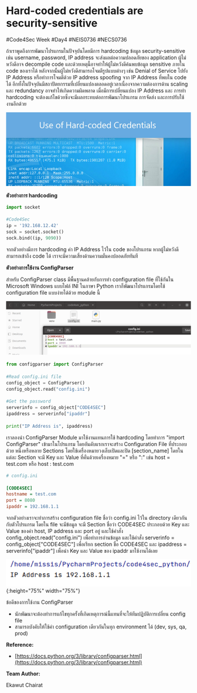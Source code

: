 # Hard-coded credentials are security-sensitive

#Code4Sec Week #Day4 #NEIS0736 #NECS0736

ถ้าเราพูดถึงการพัฒนาโปรแกรมในปัจจุบันโดยมีการ hardcoding ข้อมูล security-sensitive เช่น username, password, IP address จะส่งผลต่อความปลอดภัยของ application ผู้ไม่หวังดีอาจ decompile code และด้วยเหตุนี้อาจทำให้ผู้ไม่หวังดีค้นพบข้อมูล sensitive ภายใน code ของเราได้ หลังจากนั้นผู้ไม่หวังดีสามารถโจมตีรูปแบบต่างๆ เช่น Denial of Service ไปยัง IP Address หรือทำการโจมตีด้วย IP address spoofing จาก IP Address ที่พบใน code ได้ อีกทั้งในปัจจุบันมีสถาปัตยกรรมที่เปลี่ยนแปลงตลอดอยู่เวลาเนื่องจากความต้องการด้าน scaling และ redundancy อาจทำให้เกิดความผิดพลาด เมื่อมีการเปลี่ยนแปลง IP Address และ การทำ hardcoding จะต้องแก้ไขด้วยซึ่งจะมีผลกระทบต่อการพัฒนาโปรแกรม การจัดส่ง และการปรับใช้งานอีกด้วย

![](img/configget_1.png)

**ตัวอย่างการ hardcoding**
``` python
import socket

#Code4Sec
ip = '192.168.12.42'
sock = socket.socket()
sock.bind((ip, 9090))
```
จากตัวอย่างมีการ hardcoding ค่า IP Address ไว้ใน code ของโปรแกรม หากผู้ไม่หวังดีสามารถเข้าถึง code ได้ เราจะมีความเสี่ยงด้านความมั่นคงปลอดภัยทันที

**ตัวอย่างการใช้งาน ConfigParser**

สำหรับ ConfigParser class มีพื้นฐานคล้ายกับการทำ configuration file ที่ใช้กันใน Microsoft Windows แบบไฟล์ INI ในภาษา Python เราก็พัฒนาโปรแกรมโดยใช้ configuration file แบบง่ายได้ด้วย module นี้ 

![](img/configget_2.png)

``` python
from configparser import ConfigParser

#Read config.ini file
config_object = ConfigParser()
config_object.read("config.ini")

#Get the password
serverinfo = config_object["CODE4SEC"]
ipaddress = serverinfo["ipaddr"]

print("IP Address is", ipaddress)
```
เราลองนำ ConfigParser Module มาใช้งานแทนการใช้ hardcoding โดยทำการ "import ConfigParser" เข้ามาในโปรแกรม โดยอันดับแรกเราจะสร้าง Configuration File ที่ประกอบด้วย หนึ่งหรือหลาย Sections โดยใช้เครื่องหมายวงเล็บเปิดและปิด [section_name] โดยในแต่ละ Section จะมี Key และ Value ที่คั่นด้วยเครื่องหมาย "=" หรือ ":" เช่น  host = test.com หรือ host : test.com

``` ini
# config.ini

[CODE4SEC]
hostname = test.com
port = 8080
ipaddr = 192.168.1.1
```

จากตัวอย่างเราจะทำการสร้าง configuration file ชื่อว่า config.ini ไว้ใน directory เดียวกันกับตัวโปรแกรม โดยใน file จะมีข้อมูล จะมี Section ชื่อว่า CODE4SEC ประกอบด้วย Key และ Value ของค่า host, IP address และ port อยู่ และใช้คำสั่ง config_object.read("config.ini") เพื่อทำการอ่านข้อมูล และใช้คำสั่ง serverinfo = config_object["CODE4SEC"] เพื่อเรียก section ชื่อ CODE4SEC และ ipaddress = serverinfo["ipaddr"] เพื่อนำ Key และ Value ของ ipaddr มาใช้งานได้เลย

![](img/configget_3.png){:height="75%" width="75%"}

ข้อดีของการใช้งาน ConfigParser
* นักพัฒนาจะต้องทำการแก้ไขทุกครั้งที่เกิดเหตุการณ์นี้แทนที่จะให้ทีมปฏิบัติการเปลี่ยน config file
* สามารถบังคับให้ใช้ค่า configuration เดียวกันในทุก environment ได้ (dev, sys, qa, prod)

**Reference:**
* [https://docs.python.org/3/library/configparser.html](https://docs.python.org/3/library/configparser.html)

**Team Author:** 

Ekawut Chairat